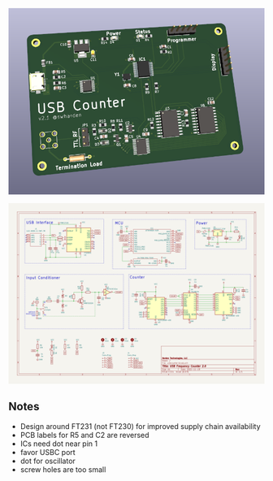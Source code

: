 ![](3d.png)

![](schematic.png)

## Notes

* Design around FT231 (not FT230) for improved supply chain availability
* PCB labels for R5 and C2 are reversed
* ICs need dot near pin 1
* favor USBC port
* dot for oscillator
* screw holes are too small
